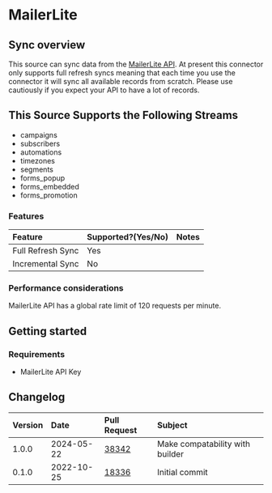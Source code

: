 # MailerLite

## Sync overview

This source can sync data from the [MailerLite API](https://developers.mailerlite.com/docs/#mailerlite-api). At present this connector only supports full refresh syncs meaning that each time you use the connector it will sync all available records from scratch. Please use cautiously if you expect your API to have a lot of records.

## This Source Supports the Following Streams

- campaigns
- subscribers
- automations
- timezones
- segments
- forms_popup
- forms_embedded
- forms_promotion

### Features

| Feature           | Supported?\(Yes/No\) | Notes |
| :---------------- | :------------------- | :---- |
| Full Refresh Sync | Yes                  |       |
| Incremental Sync  | No                   |       |

### Performance considerations

MailerLite API has a global rate limit of 120 requests per minute.

## Getting started

### Requirements

- MailerLite API Key

## Changelog

| Version | Date       | Pull Request                                             | Subject                         |
| :------ | :--------- | :------------------------------------------------------- | :------------------------------ |
| 1.0.0   | 2024-05-22 | [38342](https://github.com/airbytehq/airbyte/pull/38342) | Make compatability with builder |
| 0.1.0   | 2022-10-25 | [18336](https://github.com/airbytehq/airbyte/pull/18336) | Initial commit                  |
